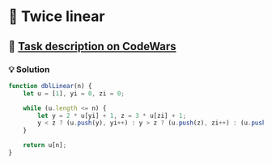 # 📝 Twice linear

## 🔗 [Task description on CodeWars](https://www.codewars.com/kata/5672682212c8ecf83e000050)

### 💡 Solution

```javascript
function dblLinear(n) {
    let u = [1], yi = 0, zi = 0;

    while (u.length <= n) {
        let y = 2 * u[yi] + 1, z = 3 * u[zi] + 1;
        y < z ? (u.push(y), yi++) : y > z ? (u.push(z), zi++) : (u.push(y), yi++, zi++);
    }

    return u[n];
}
```
